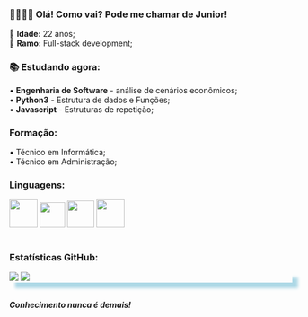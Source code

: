 <h3>
  🖐🏻👦🏻 Olá! Como vai? Pode me chamar de <strong>Junior!</strong>
</h3>

🎈 <strong>Idade:</strong> 22 anos;</br>👾 <strong>Ramo:</strong> Full-stack development;</br>

<h3>
  📚 <strong>Estudando agora:</strong>
</h3>
• <strong>Engenharia de Software</strong> - análise de cenários econômicos;
</br>
• <strong>Python3</strong> - Estrutura de dados e Funções;
</br>
• <strong>Javascript</strong> - Estruturas de repetição;
</br>
<h3><strong>Formação:</strong></h3>• Técnico em Informática; </br>• Técnico em Administração;
<h3>
  <strong>Linguagens:</strong>
</h3>
<div id='linguagens'>
  <img src="https://user-images.githubusercontent.com/108851691/180667078-b242184a-297f-4d71-adef-f9d56d61c98f.png" width="50"> <img src="https://user-images.githubusercontent.com/108851691/180667284-3238e9c4-e0de-4fd1-b675-d5f363c812d0.png" width="45"> <img src="https://user-images.githubusercontent.com/108851691/180667054-e8dcc81d-b1cd-46e0-8d18-633f286a5073.png" width="48"> <img src="https://user-images.githubusercontent.com/108851691/180669838-d6f9d940-8f8f-4230-a6e3-9222dcd87dbd.png" width=50>
</div>
</br>
<h3>
  <strong>Estatísticas GitHub:</strong>
</h3>

<div style="box-shadow: 10px 10px 5px lightblue;">
  <img src="https://github-readme-stats.vercel.app/api?username=juniorferreira22&show_icons=true&theme=radical">
   <img src="https://github-readme-stats.vercel.app/api/top-langs/?juniorferreira22=anuraghazra">
</div>
</br>
<p>
  <i><strong>Conhecimento nunca é demais!</strong></i>
</p>

